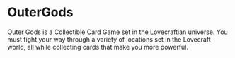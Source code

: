 # OuterGods
Outer Gods is a Collectible Card Game set in the Lovecraftian universe. You must fight your way through a variety of locations set in the Lovecraft world, all while collecting cards that make you more powerful.

